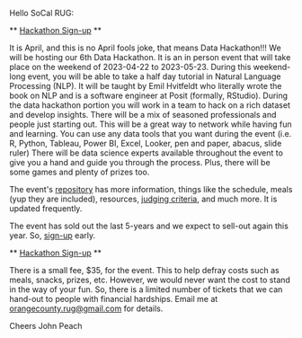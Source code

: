 Hello SoCal RUG:

** [Hackathon Sign-up](https://tinyurl.com/hackathon-2023-04) **

It is April, and this is no April fools joke, that means Data Hackathon!!! We will be hosting our 6th Data Hackathon. It is an in person event that will take place on the weekend of 2023-04-22 to 2023-05-23. During this weekend-long event, you will be able to take a half day tutorial in Natural Language Processing (NLP). It will be taught by Emil Hvitfeldt who literally wrote the book on NLP and is a software engineer at Posit (formally, RStudio).  During the data hackathon portion you will work in a team to hack on a rich dataset and develop insights. There will be a mix of seasoned professionals and people just starting out. This will be a great way to network while having fun and learning. You can use any data tools that you want during the event (i.e. R, Python, Tableau, Power BI, Excel, Looker, pen and paper, abacus, slide ruler) There will be data science experts available throughout the event to give you a hand and guide you through the process. Plus, there will be some games and plenty of prizes too.

The event's [repository](https://github.com/socalrug/hackathon-2023-04) has more information, things like the schedule, meals (yup they are included), resources, [judging criteria](https://github.com/socalrug/hackathon-2023-04/blob/main/admin/judging_guidelines.md), and much more. It is updated frequently.

The event has sold out the last 5-years and we expect to sell-out again this year. So, [sign-up](https://tinyurl.com/hackathon-2023-04) early.

** [Hackathon Sign-up](https://tinyurl.com/hackathon-2023-04) **

There is a small fee, $35, for the event. This to help defray costs such as meals, snacks, prizes, etc. However, we would never want the cost to stand in the way of your fun. So, there is a limited number of tickets that we can hand-out to people with financial hardships. Email me at orangecounty.rug@gmail.com for details.

Cheers
John Peach

